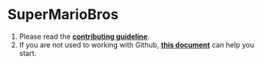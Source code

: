 # SuperMarioBros

1. Please read the [**contributing guideline**](https://github.com/algorithm0r/SuperMarioBros/blob/hungvu/contributing-guideline/CONTRIBUTING.md).
2. If you are not used to working with Github, [**this document**](https://docs.google.com/document/d/13WRzgPMP47IBP73waEkci6VTWjvDfcB2IsqHmMnPz6g/edit) can help you start.
